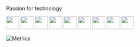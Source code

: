 Passion for technology

<a href="https://brotechka.wordpress.com" target="_blank"><img src="https://techshareroom.com/techshareroom_wiki/images/2/2e/WordPress_blue_logo.png" width="35"></a>
<a href="https://www.twitch.tv/tvbrotech" target="_blank"><img src="https://techshareroom.com/techshareroom_wiki/images/4/40/Twitch.png" width="35"></a>
<a href="https://app.revolt.chat/invite/en2Qwe3m" target="_blank"><img src="https://techshareroom.com/techshareroom_wiki/images/7/76/Revolt.jpg" width="35"></a>
<a href="https://discord.com/invite/ngbenjdHbj" target="_blank"><img src="https://techshareroom.com/techshareroom_wiki/images/d/dd/Discord.png" width="35"></a>
<a href="https://twitter.com/Brotech_KA" target="_blank"><img src="https://techshareroom.com/techshareroom_wiki/images/f/f7/Twitter.png" width="35"></a>
<a href="https://www.instagram.com/brotech.ka/" target="_blank"><img src="https://techshareroom.com/techshareroom_wiki/images/b/b7/Instagram.png" width="35"></a>
<a href="https://www.tiktok.com/@techshareroom" target="_blank"><img src="https://techshareroom.com/techshareroom_wiki/images/f/ff/TikTok.png" width="35"></a>
<a href="https://www.facebook.com/brotech.ka/" target="_blank"><img src="https://techshareroom.com/techshareroom_wiki/images/5/55/Facebook.png" width="35"></a>
<a href="https://www.youtube.com/channel/UCL3sbZ0LnmP4smIStC3G1TQ" target="_blank"><img src="https://techshareroom.com/techshareroom_wiki/images/c/c0/YouTube.png" width="35"></a>

![Metrics](https://metrics.lecoq.io/TVBrotech?template=classic&repositories=1&people=1&languages=1&base=header%2C%20activity%2C%20community%2C%20repositories%2C%20metadata&base.indepth=false&base.hireable=false&base.skip=false&repositories.batch=100&repositories.forks=false&repositories.affiliations=owner&languages=false&languages.limit=8&languages.threshold=0%25&languages.other=false&languages.colors=github&languages.sections=most-used&languages.indepth=false&languages.analysis.timeout=15&languages.categories=markup%2C%20programming&languages.recent.categories=markup%2C%20programming&languages.recent.load=300&languages.recent.days=14&people=false&people.limit=24&people.identicons=false&people.identicons.hide=false&people.size=28&people.types=followers%2C%20following&people.shuffle=false&repositories=false&repositories.featured=Twitch-bits-to-coins-converter&repositories.pinned=0&repositories.starred=0&repositories.random=0&repositories.order=featured%2C%20pinned%2C%20starred%2C%20random&config.timezone=Europe%2FMadrid)
